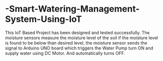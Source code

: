 # -Smart-Watering-Management-System-Using-IoT
This IoT Based Project has been designed and tested successfully. The moisture sensors measure the moisture level of the soil if the moisture level is found to be below than desired level, the moisture sensor sends the signal to Arduino UNO board which triggers the Water Pump turn ON and supply water using DC Motor. And automatically turns OFF.  
